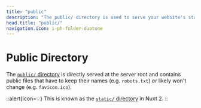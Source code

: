 ```yaml
---
title: "public"
description: "The public/ directory is used to serve your website's static assets."
head.title: "public/"
navigation.icon: i-ph-folder-duotone
---
```


# Public Directory

The [`public/` directory](/docs/guide/directory-structure/public) is directly served at the server root and contains public files that have to keep their names (e.g. `robots.txt`) _or_ likely won't change (e.g. `favicon.ico`).

::alert{icon=💡}
This is known as the [`static/` directory](https://nuxtjs.org/docs/directory-structure/static) in Nuxt 2.
::
